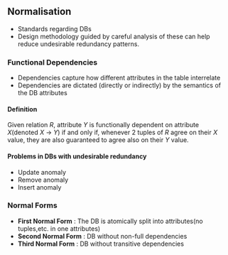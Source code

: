 ## Normalisation
- Standards regarding DBs
- Design methodology guided by careful analysis of these can help reduce undesirable redundancy patterns.

### Functional Dependencies
- Dependencies capture how different attributes in the table interrelate
- Dependencies are dictated (directly or indirectly) by the semantics of the DB attributes
#### Definition 
Given relation *R*, attribute *Y* is functionally dependent on attribute *X*(denoted *X* -> *Y*) if and only if, whenever 2 tuples of *R* agree on their *X* value, they are also guaranteed to agree also on their *Y* value.

#### Problems in DBs with undesirable redundancy
- Update anomaly
- Remove anomaly
- Insert anomaly

### Normal Forms
- **First Normal Form** : The DB is atomically split into attributes(no tuples,etc. in one attributes) 
- **Second Normal Form** : DB without non-full dependencies
- **Third Normal Form** : DB without transitive dependencies